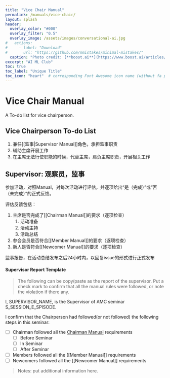 ```yaml
---
title: "Vice Chair Manual"
permalink: /manuals/vice-chair/
layout: splash
header:
  overlay_color: "#000"
  overlay_filter: "0.5"
  overlay_image: /assets/images/conversational-ai.jpg
#   actions:
#     - label: "Download"
#       url: "https://github.com/mmistakes/minimal-mistakes/"
  caption: "Photo credit: [**boost.ai**](https://www.boost.ai/articles/2018/10/17/six-ways-conversational-ai-will-enhance-your-company)"
excerpt: "AI ML Club"
toc: true
toc_label: "Unique Title"
toc_icon: "heart"  # corresponding Font Awesome icon name (without fa prefix)
---
```


# Vice Chair Manual

A To-do list for vice chairperson.

## Vice Chairperson To-do List

1. 兼任[[监事|Supervisor Manual]]角色，承担监事职责
1. 辅助主席开展工作
1. 在主席无法行使职能的时候，代替主席，肩负主席职责，开展相关工作


## Supervisor: 观察员，监事

参加活动，对照Manual，对每次活动进行评估，并逐项给出“是（完成）”或“否（未完成）”的正式反馈。

评估反馈包括：

1. 主席是否完成了[[Chairman Manual]]的要求（逐项检查）
    1. 活动准备
    1. 活动主持
    1. 活动总结
1. 参会会员是否符合[[Member Manual]]的要求（逐项检查）
1. 新人是否符合[[Newcomer Manual]]的要求（逐项检查）

监事报告，在活动总结发布之后24小时内，以回复issue的形式进行正式发布

#### Supervisor Report Template

> The following can be copy/paste as the report of the supervisor. Put a check mark to confirm that all the manual rules were followed, or note the violation if there any.

I, SUPERVISOR_NAME, is the Supervisor of AMC seminar S_SESSION_E_SPISODE.

I confirm that the Chairperson had followed(or not followed) the following steps in this seminar:

- [ ] Chairman followed all the [Chairman Manual](https://ai-ml.club/manuals/chair) requirements
    - [ ] Before Seminar
    - [ ] In Seminar
    - [ ] After Seminar
- [ ] Members followed all the [[Member Manual]] requirements
- [ ] Newcomers followed all the [[Newcomer Manual]] requirements

> Notes: put additional information here.